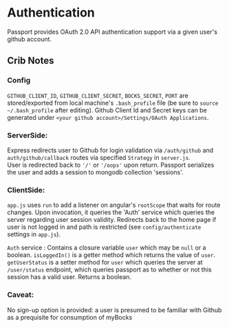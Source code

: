 # Authentication

Passport provides OAuth 2.0 API authentication support via a given user's github account.

## Crib Notes

### Config
`GITHUB_CLIENT_ID`, 
`GITHUB_CLIENT_SECRET`,
`BOCKS_SECRET`,
`PORT` are stored/exported from local machine's `.bash_profile` file (be sure to `source ~/.bash_profile` after editing).
Github Client Id and Secret keys can be generated under `<your github account>/Settings/OAuth Applications`.

### ServerSide: 
Express redirects user to Github for login validation via `/auth/github` and `auth/github/callback` routes via specified `Strategy` in `server.js`.  
User is redirected back to `'/'` or `'/oops'` upon return.
Passport serializes the user and adds a session to mongodb collection 'sessions'.

### ClientSide: 
`app.js` uses `run` to add a listener on angular's `rootScope` that waits for route changes.  Upon invocation, it queries the 'Auth' service which queries the server regarding user session validity.  Redirects back to the home page if user is not logged in and path is restricted (see `config/authenticate` settings in `app.js`).

`Auth` service :
Contains a closure variable `user` which may be `null` or a boolean.
`isLoggedIn()` is a getter method which returns the value of `user`.
`getUserStatus` is a setter method for `user` which queries the server at `/user/status` endpoint, which queries passport as to whether or not this session has a valid user.  Returns a boolean. 

### Caveat: 
No sign-up option is provided: a user is presumed to be familiar with Github as a prequisite for consumption of myBocks
